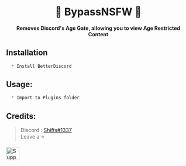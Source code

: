 <h1 align="center"> 💬 BypassNSFW 💬 </h1>

<p align='center'>
  <b>Removes Discord's Age Gate, allowing you to view Age Restricted Content</b><br>
</p>

## Installation
```js
  * Install BetterDiscord
```

##  Usage:
```css
  * Import to Plugins folder
```

##  Credits:
 > Discord : [Shifts#1337](https://discord.com/users/994717305542021244)
 > <br>Leave a ⭐

<a href='https://ko-fi.com/Y8Y1K0FQH' target='_blank'><img height='36' style='border:0px;height:36px;' src='https://storage.ko-fi.com/cdn/kofi3.png?v=3' border='0' alt='Support Me at ko-fi.com' /></a>
